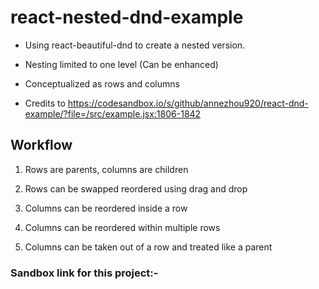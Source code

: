# react-nested-dnd-example

- Using react-beautiful-dnd to create a nested version.

- Nesting limited to one level (Can be enhanced)

- Conceptualized as rows and columns

- Credits to https://codesandbox.io/s/github/annezhou920/react-dnd-example/?file=/src/example.jsx:1806-1842

## Workflow

1. Rows are parents, columns are children

2. Rows can be swapped reordered using drag and drop

3. Columns can be reordered inside a row

4. Columns can be reordered within multiple rows

5. Columns can be taken out of a row and treated like a parent

### Sandbox link for this project:-

